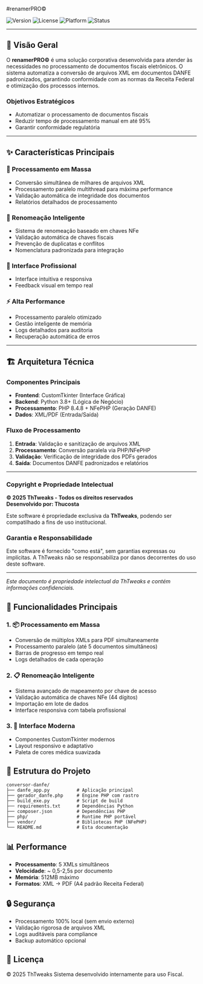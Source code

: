 #renamerPRO©

![Version](https://img.shields.io/badge/version-1.0.0-blue.svg)
![License](https://img.shields.io/badge/license-Proprietary-red.svg)
![Platform](https://img.shields.io/badge/platform-Windows-lightgrey.svg)
![Status](https://img.shields.io/badge/status-Production-green.svg)

---

## 🎯 **Visão Geral**

O **renamerPRO©** é uma solução corporativa desenvolvida para atender às necessidades no processamento de documentos fiscais eletrônicos. O sistema automatiza a conversão de arquivos XML em documentos DANFE padronizados, garantindo conformidade com as normas da Receita Federal e otimização dos processos internos.

### **Objetivos Estratégicos**
- Automatizar o processamento de documentos fiscais
- Reduzir tempo de processamento manual em até 95%
- Garantir conformidade regulatória

---

## ✨ **Características Principais**

### **🚀 Processamento em Massa**
- Conversão simultânea de milhares de arquivos XML
- Processamento paralelo multithread para máxima performance
- Validação automática de integridade dos documentos
- Relatórios detalhados de processamento

### **🎯 Renomeação Inteligente**
- Sistema de renomeação baseado em chaves NFe
- Validação automática de chaves fiscais
- Prevenção de duplicatas e conflitos
- Nomenclatura padronizada para integração

### **🏥 Interface Profissional**
- Interface intuitiva e responsiva
- Feedback visual em tempo real

### **⚡ Alta Performance**
- Processamento paralelo otimizado
- Gestão inteligente de memória
- Logs detalhados para auditoria
- Recuperação automática de erros

---

## 🏗️ **Arquitetura Técnica**

### **Componentes Principais**
- **Frontend**: CustomTkinter (Interface Gráfica)
- **Backend**: Python 3.8+ (Lógica de Negócio)
- **Processamento**: PHP 8.4.8 + NFePHP (Geração DANFE)
- **Dados**: XML/PDF (Entrada/Saída)

### **Fluxo de Processamento**
1. **Entrada**: Validação e sanitização de arquivos XML
2. **Processamento**: Conversão paralela via PHP/NFePHP
3. **Validação**: Verificação de integridade dos PDFs gerados
4. **Saída**: Documentos DANFE padronizados e relatórios

---

### **Copyright e Propriedade Intelectual**

**© 2025 ThTweaks - Todos os direitos reservados**  
**Desenvolvido por: Thucosta**

Este software é propriedade exclusiva da **ThTweaks**, podendo ser compatilhado a fins de uso institucional.

### **Garantia e Responsabilidade**
Este software é fornecido "como está", sem garantias expressas ou implícitas. A ThTweaks não se responsabiliza por danos decorrentes do uso deste software.

---

*Este documento é propriedade intelectual da ThTweaks e contém informações confidenciais.*

## 🚀 Funcionalidades Principais

### 1. 📦 Processamento em Massa
- Conversão de múltiplos XMLs para PDF simultaneamente
- Processamento paralelo (até 5 documentos simultâneos)
- Barras de progresso em tempo real
- Logs detalhados de cada operação

### 2. 📋 Renomeação Inteligente
- Sistema avançado de mapeamento por chave de acesso
- Validação automática de chaves NFe (44 dígitos)
- Importação em lote de dados
- Interface responsiva com tabela profissional

### 3. 🎨 Interface Moderna
- Componentes CustomTkinter modernos
- Layout responsivo e adaptativo
- Paleta de cores médica suavizada

## 📁 Estrutura do Projeto

```
conversor-danfe/
├── danfe_app.py          # Aplicação principal
├── gerador_danfe.php     # Engine PHP com rastro
├── build_exe.py          # Script de build
├── requirements.txt      # Dependências Python
├── composer.json         # Dependências PHP
├── php/                  # Runtime PHP portável
├── vendor/               # Bibliotecas PHP (NFePHP)
└── README.md             # Esta documentação
```

## 📊 Performance

- **Processamento**: 5 XMLs simultâneos
- **Velocidade**: ~ 0,5-2,5s por documento
- **Memória**: 512MB máximo
- **Formatos**: XML → PDF (A4 padrão Receita Federal)

## 🔒 Segurança

- Processamento 100% local (sem envio externo)
- Validação rigorosa de arquivos XML
- Logs auditáveis para compliance
- Backup automático opcional

## 📄 Licença

© 2025 ThTweaks 
Sistema desenvolvido internamente para uso Fiscal.
